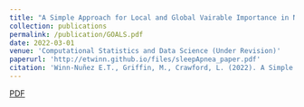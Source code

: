 ```yaml
---
title: "A Simple Approach for Local and Global Vairable Importance in Nonlinear Regression Models"
collection: publications
permalink: /publication/GOALS.pdf
date: 2022-03-01
venue: 'Computational Statistics and Data Science (Under Revision)'
paperurl: 'http://etwinn.github.io/files/sleepApnea_paper.pdf'
citation: 'Winn-Nuñez E.T., Griffin, M., Crawford, L. (2022). A Simple Approach for Local and Global Variable Importance in Nonlinear Regression Models. In: <i> preprint <i>'
---
```

[PDF](http://etwinn.github.io/files/GOALS.pdf)
